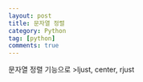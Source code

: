 ```yaml
---
layout: post
title: 문자열 정렬
category: Python
tag: [python]
comments: true
---
```


문자열 정렬 기능으로 >ljust, center, rjust
